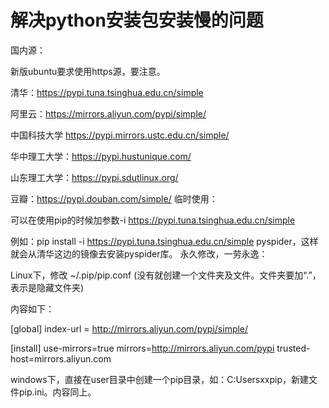 
# 解决python安装包安装慢的问题


国内源：

新版ubuntu要求使用https源，要注意。

清华：https://pypi.tuna.tsinghua.edu.cn/simple

阿里云：https://mirrors.aliyun.com/pypi/simple/

中国科技大学 https://pypi.mirrors.ustc.edu.cn/simple/

华中理工大学：https://pypi.hustunique.com/

山东理工大学：https://pypi.sdutlinux.org/

豆瓣：https://pypi.douban.com/simple/
临时使用：

可以在使用pip的时候加参数-i https://pypi.tuna.tsinghua.edu.cn/simple

例如：pip install -i https://pypi.tuna.tsinghua.edu.cn/simple pyspider，这样就会从清华这边的镜像去安装pyspider库。
永久修改，一劳永逸：

Linux下，修改 ~/.pip/pip.conf (没有就创建一个文件夹及文件。文件夹要加“.”，表示是隐藏文件夹)

内容如下：

[global]
index-url = http://mirrors.aliyun.com/pypi/simple/

[install]
use-mirrors=true
mirrors=http://mirrors.aliyun.com/pypi
trusted-host=mirrors.aliyun.com


windows下，直接在user目录中创建一个pip目录，如：C:Usersxxpip，新建文件pip.ini。内容同上。

